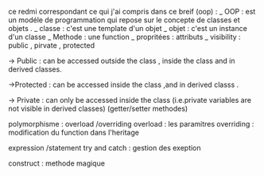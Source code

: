 ce redmi correspondant ce qui j'ai compris dans ce breif (oop) : 
_ OOP : est un modéle de programmation qui repose sur le concepte de classes et objets .
_ classe : c'est une template d'un objet 
_ objet : c'est un instance d'un classe
_ Methode : une function
_ propritées : attributs 
_ visibility : public , pirvate , protected

-> Public : can be accessed outside the class , inside the class and in derived classes.

->Protected : can be accessed inside the class ,and in derived classs . 

-> Private : can only be accessed inside the class (i.e.private variables are not visible in derived classes) (getter/setter methodes)


polymorphisme : overload /overriding
overload : les paramitres
overriding : modification du function dans l'heritage


expression /statement
try and catch : gestion des exeption 

construct : methode magique 
